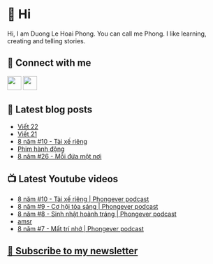 # 👋 Hi

Hi, I am Duong Le Hoai Phong. You can call me Phong. I like learning, creating and telling stories.

## 🔗 Connect with me
[<img height="32" width="32" src="https://cdn.jsdelivr.net/npm/simple-icons@v3/icons/youtube.svg" />](https://www.youtube.com/channel/UCXykqt3V2-9bYXKWZRcH0rA)
[<img height="32" width="32" src="https://cdn.jsdelivr.net/npm/simple-icons@v3/icons/instagram.svg" />](https://www.instagram.com/phongever)

## 📝 Latest blog posts

<!-- BLOG-POST-LIST:START -->
- [Viết 22](https://phongever.substack.com/p/viet-22)
- [Viết 21](https://phongever.substack.com/p/viet-21)
- [8 năm #10 - Tài xế riêng](https://phongever.substack.com/p/8-nam-10-tai-xe-rieng)
- [Phim hành động](https://phongever.substack.com/p/phim-hanh-ong)
- [8 năm #26 - Mỗi đứa một nơi](https://phongever.substack.com/p/8-nam-26-moi-ua-mot-noi)
<!-- BLOG-POST-LIST:END -->

## 📺 Latest Youtube videos

<!-- YOUTUBE-VIDEO-LIST:START -->
- [8 năm #10 - Tài xế riêng | Phongever podcast](https://www.youtube.com/watch?v=dqO_wqxtq-A)
- [8 năm #9 - Cơ hội tỏa sáng | Phongever podcast](https://www.youtube.com/watch?v=6vb5JBY9ETY)
- [8 năm #8 - Sinh nhật hoành tráng | Phongever podcast](https://www.youtube.com/watch?v=6Jo9yfpGTdg)
- [amsr](https://www.youtube.com/watch?v=Dger9Qt1C6Q)
- [8 năm #7 - Mất trí nhớ | Phongever podcast](https://www.youtube.com/watch?v=zMPG78ObY8E)
<!-- YOUTUBE-VIDEO-LIST:END -->

## [💌 Subscribe to my newsletter](https://phongever.substack.com/)
